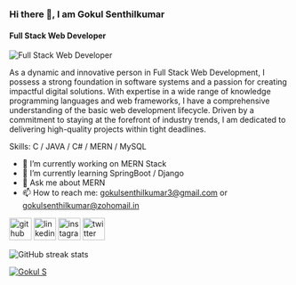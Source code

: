 ### Hi there 👋, I am Gokul Senthilkumar
#### Full Stack Web Developer
![Full Stack Web Developer](https://x.com/GokulKangeyanS/header_photo)

As a dynamic and innovative person in Full Stack Web Development, I possess a strong foundation in software systems and a passion for creating impactful digital solutions. With expertise in a wide range of knowledge programming languages and web frameworks, I have a comprehensive understanding of the basic web development lifecycle. Driven by a commitment to staying at the forefront of industry trends, I am dedicated to delivering high-quality projects within tight deadlines.

Skills: C / JAVA / C# / MERN / MySQL

- 🔭 I’m currently working on MERN Stack  
- 🌱 I’m currently learning SpringBoot / Django 
- 💬 Ask me about MERN  
- 📫 How to reach me: gokulsenthilkumar3@gmail.com or gokulsenthilkumar@zohomail.in 


[<img src='https://cdn.jsdelivr.net/npm/simple-icons@3.0.1/icons/github.svg' alt='github' height='40'>](https://github.com/https://github.com/gokulsenthilkumar3/)  [<img src='https://cdn.jsdelivr.net/npm/simple-icons@3.0.1/icons/linkedin.svg' alt='linkedin' height='40'>](https://www.linkedin.com/in/https://www.linkedin.com/in/gokul-s-8027b4228/)  [<img src='https://cdn.jsdelivr.net/npm/simple-icons@3.0.1/icons/instagram.svg' alt='instagram' height='40'>](https://www.instagram.com/https://www.instagram.com/mr.kangeyan/)  [<img src='https://cdn.jsdelivr.net/npm/simple-icons@3.0.1/icons/twitter.svg' alt='twitter' height='40'>](https://twitter.com/https://x.com/GokulKangeyanS)  

![GitHub streak stats](https://streak-stats.demolab.com/?user=https://github.com/gokulsenthilkumar3/)  







[![Gokul S](https://github-readme-stats.vercel.app/api?username=gokuls)](https://github.com/anuraghazra/github-readme-stats)
<!--
**gokulsenthilkumar3/gokulsenthilkumar3** is a ✨ _special_ ✨ repository because its `README.md` (this file) appears on your GitHub profile.

Here are some ideas to get you started:

- 🔭 I’m currently working on ...
- 🌱 I’m currently learning ...
- 👯 I’m looking to collaborate on ...
- 🤔 I’m looking for help with ...
- 💬 Ask me about ...
- 📫 How to reach me: ...
- 😄 Pronouns: ...
- ⚡ Fun fact: ...
-->
